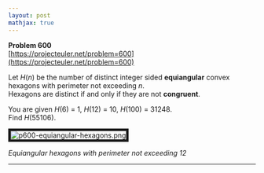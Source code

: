```yaml
---
layout: post
mathjax: true
---
```

**Problem 600**  
[https://projecteuler.net/problem=600](https://projecteuler.net/problem=600)

<p>Let <var>H</var>(<var>n</var>) be the number of distinct integer sided <b>equiangular</b> convex hexagons with perimeter not exceeding <var>n</var>.<br />
Hexagons are distinct if and only if they are not <b>congruent</b>.</p>

<p>You are given <var>H</var>(6) = 1, <var>H</var>(12) = 10, <var>H</var>(100) = 31248.<br />
Find <var>H</var>(55106).</p>

<div class="center">
<img src="project/images/p600_equiangular_hexagons.png" alt="p600-equiangular-hexagons.png" border="5" />
<p><i>Equiangular hexagons with perimeter not exceeding 12</i></p>
</div>


---
